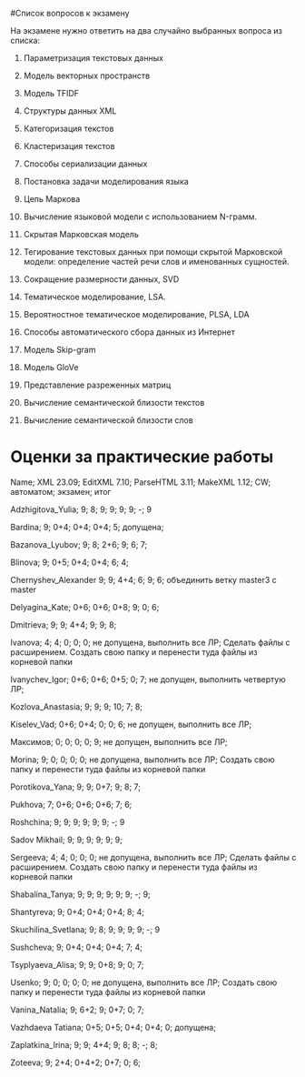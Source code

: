 #Список вопросов к экзамену

На экзамене нужно ответить на два случайно выбранных вопроса из списка: 

1. Параметризация текстовых данных

2. Модель векторных пространств

3. Модель TFIDF

4. Структуры данных XML

5. Категоризация текстов

6. Кластеризация текстов

7. Способы сериализации данных

8. Постановка задачи моделирования языка

9. Цепь Маркова

10. Вычисление языковой модели с использованием N-грамм.

11. Скрытая Марковская модель

12.	Тегирование текстовых данных при помощи скрытой Марковской модели: определение частей речи слов и именованных сущностей.

13.	Сокращение размерности данных, SVD

14. Тематическое моделирование, LSA.

15.	Вероятностное тематическое моделирование, PLSA, LDA

16.	Способы автоматического сбора данных из Интернет

17.	Модель Skip-gram

18. Модель GloVe

19. Представление разреженных матриц

20. Вычисление семантической близости текстов 

21. Вычисление семантической близости слов 


# Оценки за практические работы

Name;	XML 23.09;	EditXML 7.10;	ParseHTML 3.11;	MakeXML 1.12;	CW; автоматом; экзамен; итог

Adzhigitova_Yulia;	9;	8;	9;	9;	9; 9; -; 9

Bardina;	9;	0+4;	0+4;	0+4; 5; допущена; 

Bazanova_Lyubov;	9;	8;	2+6;	9;	6;	7;

Blinova;	9;	0+5;	0+4;	0+4; 6; 4;

Chernyshev_Alexander 9; 9; 4+4; 6;	9;	6; объединить ветку master3 с master

Delyagina_Kate;	0+6; 0+6; 0+8;	9; 0; 6;

Dmitrieva; 	9;	9;	4+4;	9;	9;	8; 

Ivanova;	4;	4; 0;	0; 0; не допущена, выполнить все ЛР; Сделать файлы с расширением. Создать свою папку и перенести туда файлы из корневой папки

Ivanychev_Igor; 	0+6; 0+6; 0+5; 0; 7; не допущен, выполнить четвертую ЛР;

Kozlova_Anastasia;	9;	9;	9;	10;	7;	8;

Kiselev_Vad; 0+6;	0+4;	0;	0;	6;	не допущен, выполнить все ЛР;

Максимов; 0;	0;	0;	0;	9;	не допущен, выполнить все ЛР;

Morina;	9;	0;	0; 0; 0; не допущена, выполнить все ЛР; Создать свою папку и перенести туда файлы из корневой папки

Porotikova_Yana;	9;	9;	0+7;	9;	8; 7;

Pukhova;	7;	0+6;	0+6;	0+6;	7;	6;

Roshchina;	9;	9;	9;	9;	9;	9;	-;	9

Sadov Mikhail;	9;	9;	9;	9; 9; 9;

Sergeeva;	4;	4; 0;	0; 0; не допущена, выполнить все ЛР; Сделать файлы с расширением. Создать свою папку и перенести туда файлы из корневой папки

Shabalina_Tanya;	9;	9;	9;	9; 9; 9; -; 9;

Shantyreva;	9;	0+4;	0+4;	0+4;	8;	4;

Skuchilina_Svetlana;	9;	8;	9;	9; 9; 9;  -; 9

Sushcheva;	9;	0+4;	0+4; 0+4; 7; 4;

Tsyplyaeva_Alisa;	9;	9;	0+8;	9; 0; 7;

Usenko;	9;	0;	0; 0; 0; не допущена, выполнить все ЛР; Создать свою папку и перенести туда файлы из корневой папки

Vanina_Natalia;	9;	6+2;	9;	0+7;  0; 7;

Vazhdaeva Tatiana;	0+5;	0+5;	0+4;	0+4;	0;	допущена;

Zaplatkina_Irina;	9;	9;	4+4;	9;	8;	8; -; 8;

Zoteeva;	9;	2+4;	0+4+2;	0+7;	0;	6;
